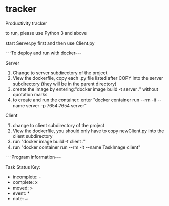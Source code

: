 # tracker
Productivity tracker

to run, please use Python 3 and above

start Server.py first and then use Client.py

---To deploy and run with docker---

Server
1. Change to server subdirectory of the project
2. View the dockerfile, copy each .py file listed after COPY into the server subdirectory (they will be in the parent directory)
3. create the image by entering:"docker image build -t server ." without quotation marks
4. to create and run the container: enter "docker container run --rm -it --name server -p 7654:7654 server"

Client
1. change to client subdirectory of the project
2. View the dockerfile, you should only have to copy newClient.py into the client subdirectory
3. run "docker image build -t client ."
4. run "docker container run --rm -it --name TaskImage client"

---Program information---

Task Status Key:
- incomplete: -
- complete: x
- moved: >
- event: *
- note: ~
